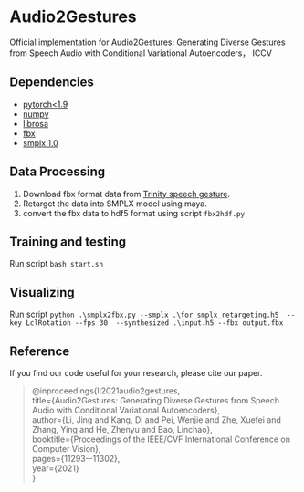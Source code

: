 # Audio2Gestures
Official implementation for Audio2Gestures: Generating Diverse Gestures from Speech Audio with Conditional Variational Autoencoders， ICCV

## Dependencies
- [pytorch<1.9](https://pytorch.org/)
- [numpy](https://numpy.org/)
- [librosa](https://librosa.org/)
- [fbx](https://www.autodesk.com/developer-network/platform-technologies/fbx-sdk-2020-0)
- [smplx 1.0](https://github.com/vchoutas/smplx)

## Data Processing
1. Download fbx format data from [Trinity speech gesture](https://trinityspeechgesture.scss.tcd.ie/).
2. Retarget the data into SMPLX model using maya.
3. convert the fbx data to hdf5 format using script ``fbx2hdf.py``


## Training and testing
Run script ``bash start.sh``

## Visualizing
Run script ``python .\smplx2fbx.py --smplx .\for_smplx_retargeting.h5  --key LclRotation --fps 30  --synthesized .\input.h5 --fbx output.fbx`` 

## Reference
If you find our code useful for your research, please cite our paper.
> @inproceedings{li2021audio2gestures,  
>  title={Audio2Gestures: Generating Diverse Gestures from Speech Audio with Conditional Variational Autoencoders},  
>  author={Li, Jing and Kang, Di and Pei, Wenjie and Zhe, Xuefei and Zhang, Ying and He, Zhenyu and Bao, Linchao},  
>  booktitle={Proceedings of the IEEE/CVF International Conference on Computer Vision},  
>  pages={11293--11302},  
>  year={2021}  
> }
